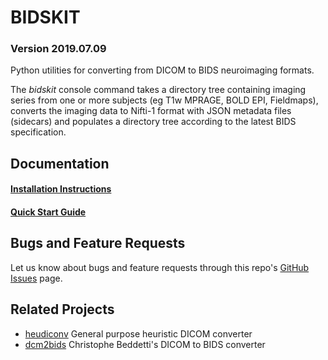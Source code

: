 # BIDSKIT
### Version 2019.07.09
Python utilities for converting from DICOM to BIDS neuroimaging formats.

The *bidskit* console command takes a directory tree containing imaging series from one or more subjects (eg T1w MPRAGE, BOLD EPI, Fieldmaps), converts the imaging data to Nifti-1 format with JSON metadata files (sidecars) and populates a directory tree according to the latest BIDS specification.

## Documentation
#### [Installation Instructions](docs/Installation.md)
#### [Quick Start Guide](docs/QuickStart.md)

## Bugs and Feature Requests 
Let us know about bugs and feature requests through this repo's
[GitHub Issues](https://github.com/jmtyszka/bidskit/issues) page.

## Related Projects
- [heudiconv](https://github.com/nipy/heudiconv) General purpose heuristic DICOM converter
- [dcm2bids](https://github.com/cbedetti/Dcm2Bids) Christophe Beddetti's DICOM to BIDS converter 
